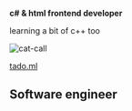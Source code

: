 **c# & html frontend developer**

learning a bit of c++ too

![cat-call](https://user-images.githubusercontent.com/89509337/202865461-89561499-65a2-488b-a9c6-e1a06e1573e2.gif)

[tado.ml](https://potatofr.github.io/tado/)

## Software engineer

<link rel="stylesheet" href="https://cdn.jsdelivr.net/gh/devicons/devicon@v2.15.1/devicon.min.css">
          


